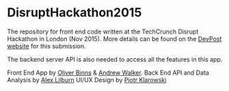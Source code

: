 # DisruptHackathon2015

The repository for front end code written at the TechCrunch Disrupt Hackathon in London (Nov 2015).
More details can be found on the [DevPost website](http://devpost.com/software/myvibe-tv-cwyd1x) for this submission.

The backend server API is also needed to access all the features in this app.

Front End App by [Oliver Binns](http://www.oliverbinns.co.uk) & [Andrew Walker](http://andrewnwalker.com/).
Back End API and Data Analysis by [Alex Lilburn](https://twitter.com/alexlilburn)
UI/UX Design by [Piotr Klarowski](http://klarowski.com/my-vibe)
